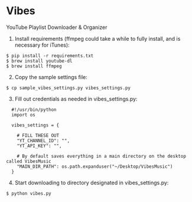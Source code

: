 # Vibes
YouTube Playlist Downloader &amp; Organizer

1) Install requirements (ffmpeg could take a while to fully install, and is necessary for iTunes):
```
$ pip install -r requirements.txt
$ brew install youtube-dl
$ brew install ffmpeg
```

2) Copy the sample settings file:
```
$ cp sample_vibes_settings.py vibes_settings.py
```

3) Fill out credentials as needed in vibes_settings.py:
```
  #!/usr/bin/python
  import os

  vibes_settings = {

    # FILL THESE OUT
    "YT_CHANNEL_ID": "",
    "YT_API_KEY": "",

    # By default saves everything in a main directory on the desktop called VibesMusic
    "MAIN_DIR_PATH": os.path.expanduser("~/Desktop/VibesMusic")
  }
```

4) Start downloading to directory designated in vibes_settings.py:
```
$ python vibes.py
```
